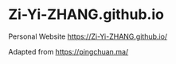 # Zi-Yi-ZHANG.github.io
Personal Website https://Zi-Yi-ZHANG.github.io/

Adapted from https://pingchuan.ma/
